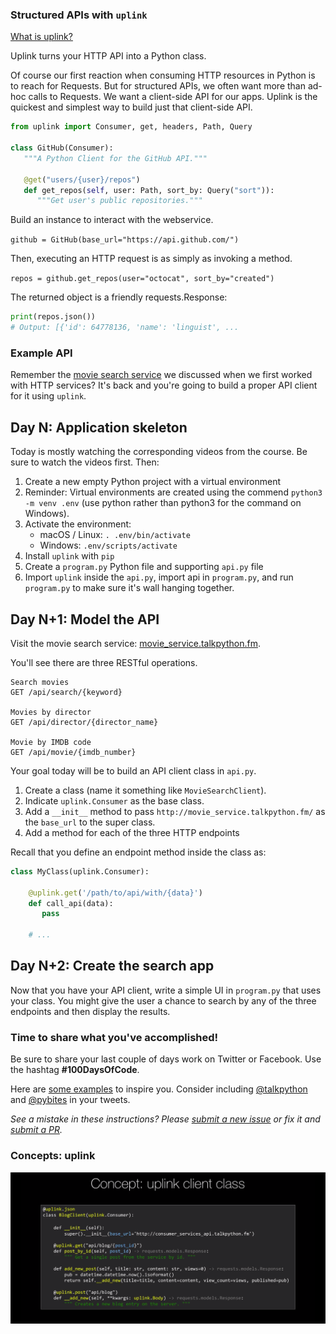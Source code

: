 ### Structured APIs with `uplink`

[What is uplink?](https://uplink.readthedocs.io)

Uplink turns your HTTP API into a Python class.

Of course our first reaction when consuming HTTP resources in Python is to reach for Requests. But for structured APIs, we often want more than ad-hoc calls to Requests. We want a client-side API for our apps. Uplink is the quickest and simplest way to build just that client-side API.

```python
from uplink import Consumer, get, headers, Path, Query

class GitHub(Consumer):
   """A Python Client for the GitHub API."""

   @get("users/{user}/repos")
   def get_repos(self, user: Path, sort_by: Query("sort")):
      """Get user's public repositories."""
```

Build an instance to interact with the webservice.

`github = GitHub(base_url="https://api.github.com/")
`

Then, executing an HTTP request is as simply as invoking a method.

`repos = github.get_repos(user="octocat", sort_by="created")
`

The returned object is a friendly requests.Response:

```python
print(repos.json())
# Output: [{'id': 64778136, 'name': 'linguist', ...
```

### Example API

Remember the [movie search service](http://movie_service.talkpython.fm/) we discussed when we first worked with HTTP services? It's back and you're going to build a proper API client for it using `uplink`.

## Day N: Application skeleton

Today is mostly watching the corresponding videos from the course. Be sure to watch the videos first. Then:

1. Create a new empty Python project with a virtual environment
2. Reminder: Virtual environments are created using the commend `python3 -m venv .env` (use python rather than python3 for the command on Windows).
3. Activate the environment:
	* macOS / Linux: `. .env/bin/activate`
	* Windows: `.env/scripts/activate`
6. Install `uplink` with `pip`
7. Create a `program.py` Python file and supporting `api.py` file 
8. Import `uplink` inside the `api.py`, import api in `program.py`, and run `program.py` to make sure it's wall hanging together.

## Day N+1: Model the API

Visit the movie search service: [movie_service.talkpython.fm](http://movie_service.talkpython.fm/).

You'll see there are three RESTful operations.

    Search movies
    GET /api/search/{keyword}

    Movies by director
    GET /api/director/{director_name}

    Movie by IMDB code
    GET /api/movie/{imdb_number}

Your goal today will be to build an API client class in `api.py`.

1. Create a class (name it something like `MovieSearchClient`).
2. Indicate `uplink.Consumer` as the base class.
3. Add a `__init__` method to pass `http://movie_service.talkpython.fm/` as the `base_url` to the super class.
2. Add a method for each of the three HTTP endpoints

Recall that you define an endpoint method inside the class as:

```python
class MyClass(uplink.Consumer):

    @uplink.get('/path/to/api/with/{data}')
    def call_api(data):
       pass
       
    # ...
```

## Day N+2: Create the search app

Now that you have your API client, write a simple UI in `program.py` that uses your class. You might give the user a chance to search by any of the three endpoints and then display the results.

### Time to share what you've accomplished!

Be sure to share your last couple of days work on Twitter or Facebook. Use the hashtag **#100DaysOfCode**. 

Here are [some examples](https://twitter.com/search?q=%23100DaysOfCode) to inspire you. Consider including [@talkpython](https://twitter.com/talkpython) and [@pybites](https://twitter.com/pybites) in your tweets.

*See a mistake in these instructions? Please [submit a new issue](https://github.com/talkpython/100daysofcode-with-python-course/issues) or fix it and [submit a PR](https://github.com/talkpython/100daysofcode-with-python-course/pulls).*

### Concepts: uplink

![alt=text](pics/pic01.png)
